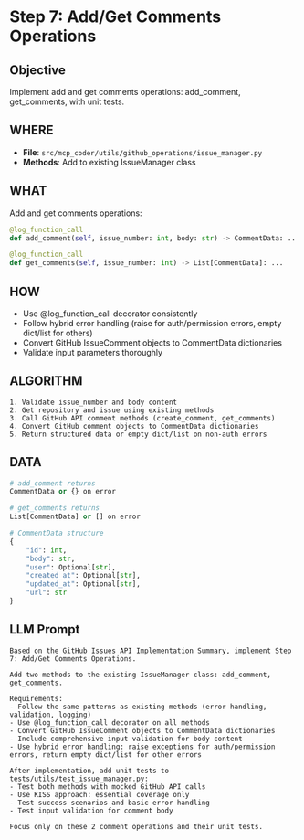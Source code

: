 # Step 7: Add/Get Comments Operations

## Objective
Implement add and get comments operations: add_comment, get_comments, with unit tests.

## WHERE
- **File**: `src/mcp_coder/utils/github_operations/issue_manager.py`
- **Methods**: Add to existing IssueManager class

## WHAT
Add and get comments operations:
```python
@log_function_call
def add_comment(self, issue_number: int, body: str) -> CommentData: ...

@log_function_call
def get_comments(self, issue_number: int) -> List[CommentData]: ...
```

## HOW
- Use @log_function_call decorator consistently
- Follow hybrid error handling (raise for auth/permission errors, empty dict/list for others)
- Convert GitHub IssueComment objects to CommentData dictionaries
- Validate input parameters thoroughly

## ALGORITHM
```
1. Validate issue_number and body content
2. Get repository and issue using existing methods
3. Call GitHub API comment methods (create_comment, get_comments)
4. Convert GitHub comment objects to CommentData dictionaries
5. Return structured data or empty dict/list on non-auth errors
```

## DATA
```python
# add_comment returns
CommentData or {} on error

# get_comments returns
List[CommentData] or [] on error  

# CommentData structure
{
    "id": int,
    "body": str,
    "user": Optional[str],
    "created_at": Optional[str], 
    "updated_at": Optional[str],
    "url": str
}
```

## LLM Prompt
```
Based on the GitHub Issues API Implementation Summary, implement Step 7: Add/Get Comments Operations.

Add two methods to the existing IssueManager class: add_comment, get_comments.

Requirements:
- Follow the same patterns as existing methods (error handling, validation, logging)
- Use @log_function_call decorator on all methods
- Convert GitHub IssueComment objects to CommentData dictionaries
- Include comprehensive input validation for body content
- Use hybrid error handling: raise exceptions for auth/permission errors, return empty dict/list for other errors

After implementation, add unit tests to tests/utils/test_issue_manager.py:
- Test both methods with mocked GitHub API calls
- Use KISS approach: essential coverage only
- Test success scenarios and basic error handling
- Test input validation for comment body

Focus only on these 2 comment operations and their unit tests.
```
